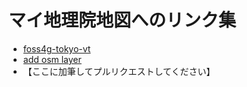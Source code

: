 # マイ地理院地図へのリンク集

- [foss4g-tokyo-vt](http://foss4g-tokyo-vt.github.io/gsimaps/)
- [add osm layer](http://smellman.github.io/gsimaps/)
- 【ここに加筆してプルリクエストしてください】

